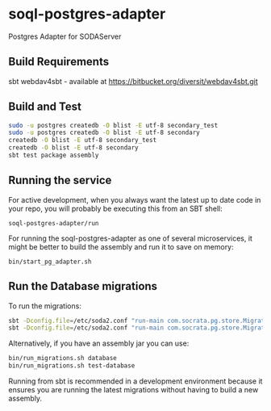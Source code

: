 soql-postgres-adapter
=====================

Postgres Adapter for SODAServer

## Build Requirements
sbt
webdav4sbt - available at https://bitbucket.org/diversit/webdav4sbt.git

## Build and Test

```sh
sudo -u postgres createdb -O blist -E utf-8 secondary_test
sudo -u postgres createdb -O blist -E utf-8 secondary
createdb -O blist -E utf-8 secondary_test
createdb -O blist -E utf-8 secondary
sbt test package assembly
```

## Running the service

For active development, when you always want the latest up to date code in your repo, you will probably be executing this from an SBT shell:

    soql-postgres-adapter/run

For running the soql-postgres-adapter as one of several microservices, it might
be better to build the assembly and run it to save on memory:

    bin/start_pg_adapter.sh

## Run the Database migrations

To run the migrations:
```sh
sbt -Dconfig.file=/etc/soda2.conf "run-main com.socrata.pg.store.MigrateSchema migrate database"
sbt -Dconfig.file=/etc/soda2.conf "run-main com.socrata.pg.store.MigrateSchema migrate test-database"
```

Alternatively, if you have an assembly jar you can use:
```sh
bin/run_migrations.sh database
bin/run_migrations.sh test-database
```

Running from sbt is recommended in a development environment because
it ensures you are running the latest migrations without having to build a
new assembly.

